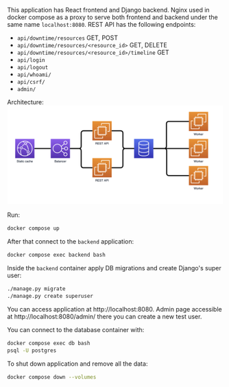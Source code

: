 This application has React frontend and Django backend.
Nginx used in docker compose as a proxy to serve both frontend and backend under the
same name `localhost:8080`. REST API has the following endpoints:
- `api/downtime/resources` GET, POST
- `api/downtime/resources/<resource_id>` GET, DELETE
- `api/downtime/resources/<resource_id>/timeline` GET
- `api/login`
- `api/logout`
- `api/whoami/`
- `api/csrf/`
- `admin/`

Architecture:
![Architecture](diagram.png)

Run:
```bash
docker compose up
```

After that connect to the `backend` application:
```bash
docker compose exec backend bash
```

Inside the `backend` container apply DB migrations and create Django's super user:
```bash
./manage.py migrate
./manage.py create superuser
```

You can access application at http://localhost:8080.
Admin page accessible at http://localhost:8080/admin/ there you can create a new test user.

You can connect to the database container with:
```bash
docker compose exec db bash
psql -U postgres
```

To shut down application and remove all the data:
```bash
docker compose down --volumes
```
